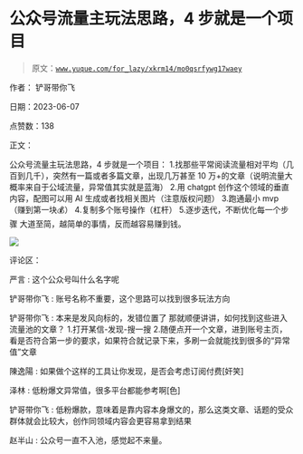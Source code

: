 # 公众号流量主玩法思路，4 步就是一个项目

> 原文：[`www.yuque.com/for_lazy/xkrm14/mo0qsrfywg17waey`](https://www.yuque.com/for_lazy/xkrm14/mo0qsrfywg17waey)

作者： 铲哥带你飞

日期：2023-06-07

点赞数：138

正文：

公众号流量主玩法思路，4 步就是一个项目： 1.找那些平常阅读流量相对平均（几百到几千），突然有一篇或者多篇文章，出现几万甚至 10 万+的文章（说明流量大概率来自于公域流量，异常值其实就是蓝海） 2.用 chatgpt 创作这个领域的垂直内容，配图可以用 AI 生成或者找相关图片（注意版权问题） 3.跑通最小 mvp（赚到第一块💰） 4.复制多个账号操作（杠杆） 5.逐步迭代，不断优化每一个步骤 大道至简，越简单的事情，反而越容易赚到钱。

![](img/b7d9bc85a9d412b567207c2b8dc68060.png)

评论区：

严言 : 这个公众号叫什么名字呢

铲哥带你飞 : 账号名称不重要，这个思路可以找到很多玩法方向

铲哥带你飞 : 本来是发风向标的，发错位置了 那就顺便讲讲，如何找到这些进入流量池的文章？ 1.打开某信-发现-搜一搜 2.随便点开一个文章，进到账号主页，看是否符合第一步的要求，如果符合就记录下来，多刷一会就能找到很多的“异常值”文章

陳逸陽 : 如果做个这样的工具让你发现，是否会考虑订阅付费[奸笑]

泽林 : 低粉爆文异常值，很多平台都能参考啊[色]

铲哥带你飞 : 低粉爆款，意味着是靠内容本身爆文的，那么这类文章、话题的受众群体就会比较大，创作同领域内容会更容易拿到结果

赵半山 : 公众号一直不入池，感觉起不来量。

